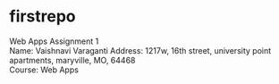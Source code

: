 # firstrepo
Web Apps Assignment 1<br />
Name: Vaishnavi Varaganti Address: 1217w, 16th street, university point apartments, maryville, MO, 64468<br />
Course: Web Apps